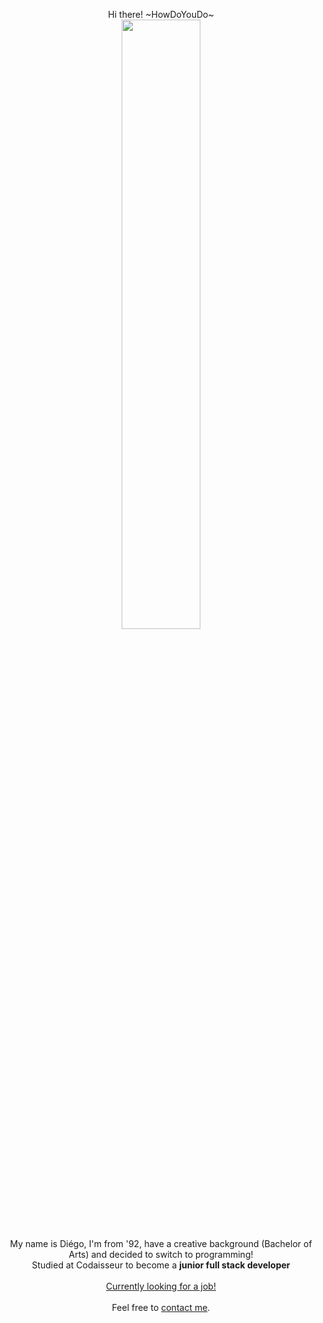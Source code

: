 <p align="center">
Hi there! ~HowDoYouDo~
<br/>
<img src="https://i.imgur.com/zTHdRpP.gif" width="50%"/>   
<br/>
My name is Diégo, I'm from '92, have a creative background (Bachelor of Arts) and decided to switch to programming!   
<br/>
  Studied at Codaisseur to become a <strong>junior full stack developer</strong>  
<br/>
<br/>
<ins>Currently looking for a job!</ins>   
<br/>
<br/>
Feel free to <a href = "mailto: d.teixeiradacosta@hotmail.com">contact me</a>.</p>
